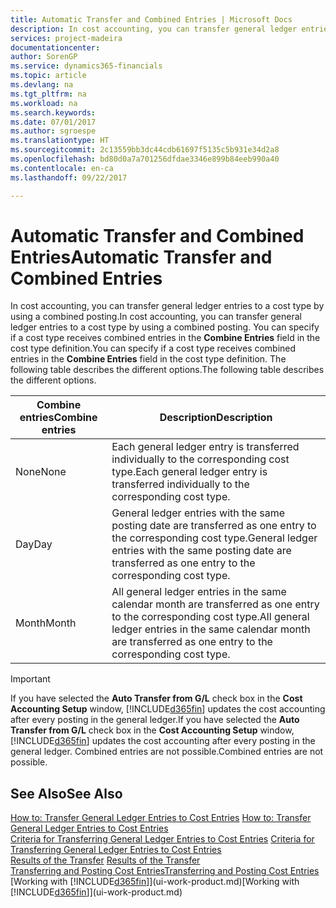 ```yaml
---
title: Automatic Transfer and Combined Entries | Microsoft Docs
description: In cost accounting, you can transfer general ledger entries to a cost type by using a combined posting. You can specify if a cost type receives combined entries in the **Combine Entries** field in the cost type definition. The following table describes the different options.
services: project-madeira
documentationcenter: 
author: SorenGP
ms.service: dynamics365-financials
ms.topic: article
ms.devlang: na
ms.tgt_pltfrm: na
ms.workload: na
ms.search.keywords: 
ms.date: 07/01/2017
ms.author: sgroespe
ms.translationtype: HT
ms.sourcegitcommit: 2c13559bb3dc44cdb61697f5135c5b931e34d2a8
ms.openlocfilehash: bd80d0a7a701256dfdae3346e899b84eeb990a40
ms.contentlocale: en-ca
ms.lasthandoff: 09/22/2017

---
```

# <a name="automatic-transfer-and-combined-entries"></a><span data-ttu-id="d7845-105">Automatic Transfer and Combined Entries</span><span class="sxs-lookup"><span data-stu-id="d7845-105">Automatic Transfer and Combined Entries</span></span>
<span data-ttu-id="d7845-106">In cost accounting, you can transfer general ledger entries to a cost type by using a combined posting.</span><span class="sxs-lookup"><span data-stu-id="d7845-106">In cost accounting, you can transfer general ledger entries to a cost type by using a combined posting.</span></span> <span data-ttu-id="d7845-107">You can specify if a cost type receives combined entries in the **Combine Entries** field in the cost type definition.</span><span class="sxs-lookup"><span data-stu-id="d7845-107">You can specify if a cost type receives combined entries in the **Combine Entries** field in the cost type definition.</span></span> <span data-ttu-id="d7845-108">The following table describes the different options.</span><span class="sxs-lookup"><span data-stu-id="d7845-108">The following table describes the different options.</span></span>  

|<span data-ttu-id="d7845-109">Combine entries</span><span class="sxs-lookup"><span data-stu-id="d7845-109">Combine entries</span></span>|<span data-ttu-id="d7845-110">Description</span><span class="sxs-lookup"><span data-stu-id="d7845-110">Description</span></span>|  
|---------------------|-----------------|  
|<span data-ttu-id="d7845-111">None</span><span class="sxs-lookup"><span data-stu-id="d7845-111">None</span></span>|<span data-ttu-id="d7845-112">Each general ledger entry is transferred individually to the corresponding cost type.</span><span class="sxs-lookup"><span data-stu-id="d7845-112">Each general ledger entry is transferred individually to the corresponding cost type.</span></span>|  
|<span data-ttu-id="d7845-113">Day</span><span class="sxs-lookup"><span data-stu-id="d7845-113">Day</span></span>|<span data-ttu-id="d7845-114">General ledger entries with the same posting date are transferred as one entry to the corresponding cost type.</span><span class="sxs-lookup"><span data-stu-id="d7845-114">General ledger entries with the same posting date are transferred as one entry to the corresponding cost type.</span></span>|  
|<span data-ttu-id="d7845-115">Month</span><span class="sxs-lookup"><span data-stu-id="d7845-115">Month</span></span>|<span data-ttu-id="d7845-116">All general ledger entries in the same calendar month are transferred as one entry to the corresponding cost type.</span><span class="sxs-lookup"><span data-stu-id="d7845-116">All general ledger entries in the same calendar month are transferred as one entry to the corresponding cost type.</span></span>|  

> [!IMPORTANT]  
>  <span data-ttu-id="d7845-117">If you have selected the **Auto Transfer from G/L** check box in the **Cost Accounting Setup** window, [!INCLUDE[d365fin](includes/d365fin_md.md)] updates the cost accounting after every posting in the general ledger.</span><span class="sxs-lookup"><span data-stu-id="d7845-117">If you have selected the **Auto Transfer from G/L** check box in the **Cost Accounting Setup** window, [!INCLUDE[d365fin](includes/d365fin_md.md)] updates the cost accounting after every posting in the general ledger.</span></span> <span data-ttu-id="d7845-118">Combined entries are not possible.</span><span class="sxs-lookup"><span data-stu-id="d7845-118">Combined entries are not possible.</span></span>  

## <a name="see-also"></a><span data-ttu-id="d7845-119">See Also</span><span class="sxs-lookup"><span data-stu-id="d7845-119">See Also</span></span>  
 <span data-ttu-id="d7845-120">[How to: Transfer General Ledger Entries to Cost Entries](finance-how-to-transfer-general-ledger-entries-to-cost-entries.md) </span><span class="sxs-lookup"><span data-stu-id="d7845-120">[How to: Transfer General Ledger Entries to Cost Entries](finance-how-to-transfer-general-ledger-entries-to-cost-entries.md) </span></span>  
 <span data-ttu-id="d7845-121">[Criteria for Transferring General Ledger Entries to Cost Entries](finance-criteria-for-transferring-general-ledger-entries-to-cost-entries.md) </span><span class="sxs-lookup"><span data-stu-id="d7845-121">[Criteria for Transferring General Ledger Entries to Cost Entries](finance-criteria-for-transferring-general-ledger-entries-to-cost-entries.md) </span></span>  
 <span data-ttu-id="d7845-122">[Results of the Transfer](finance-results-of-the-transfer.md) </span><span class="sxs-lookup"><span data-stu-id="d7845-122">[Results of the Transfer](finance-results-of-the-transfer.md) </span></span>  
 [<span data-ttu-id="d7845-123">Transferring and Posting Cost Entries</span><span class="sxs-lookup"><span data-stu-id="d7845-123">Transferring and Posting Cost Entries</span></span>](finance-transfer-and-post-cost-entries.md)  
 <span data-ttu-id="d7845-124">[Working with [!INCLUDE[d365fin](includes/d365fin_md.md)]](ui-work-product.md)</span><span class="sxs-lookup"><span data-stu-id="d7845-124">[Working with [!INCLUDE[d365fin](includes/d365fin_md.md)]](ui-work-product.md)</span></span>

